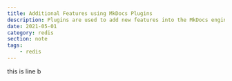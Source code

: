```yaml
---
title: Additional Features using MkDocs Plugins
description: Plugins are used to add new features into the MkDocs engine. Those plugins can change the way you manage and write your documents, or even can change the rendered content. This post showes the pluguns used in this site for reference.
date: 2021-05-01
category: redis
section: note
tags:
    - redis
---
```


this is line b